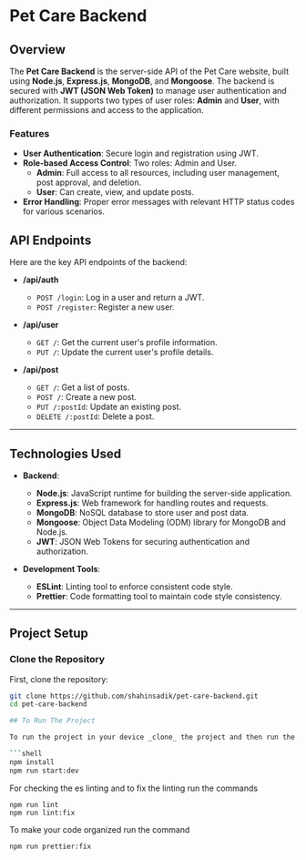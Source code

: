 # Pet Care Backend

## Overview

The **Pet Care Backend** is the server-side API of the Pet Care website, built using **Node.js**, **Express.js**, **MongoDB**, and **Mongoose**. The backend is secured with **JWT (JSON Web Token)** to manage user authentication and authorization. It supports two types of user roles: **Admin** and **User**, with different permissions and access to the application.

### Features
- **User Authentication**: Secure login and registration using JWT.
- **Role-based Access Control**: Two roles: Admin and User.
  - **Admin**: Full access to all resources, including user management, post approval, and deletion.
  - **User**: Can create, view, and update posts.
- **Error Handling**: Proper error messages with relevant HTTP status codes for various scenarios.

## API Endpoints

Here are the key API endpoints of the backend:

- **/api/auth**
  - `POST /login`: Log in a user and return a JWT.
  - `POST /register`: Register a new user.
  
- **/api/user**
  - `GET /`: Get the current user's profile information.
  - `PUT /`: Update the current user's profile details.

- **/api/post**
  - `GET /`: Get a list of posts.
  - `POST /`: Create a new post.
  - `PUT /:postId`: Update an existing post.
  - `DELETE /:postId`: Delete a post.

---

## Technologies Used

- **Backend**:
  - **Node.js**: JavaScript runtime for building the server-side application.
  - **Express.js**: Web framework for handling routes and requests.
  - **MongoDB**: NoSQL database to store user and post data.
  - **Mongoose**: Object Data Modeling (ODM) library for MongoDB and Node.js.
  - **JWT**: JSON Web Tokens for securing authentication and authorization.
  
- **Development Tools**:
  - **ESLint**: Linting tool to enforce consistent code style.
  - **Prettier**: Code formatting tool to maintain code style consistency.

---

## Project Setup

### Clone the Repository

First, clone the repository:

```bash
git clone https://github.com/shahinsadik/pet-care-backend.git
cd pet-care-backend

## To Run The Project

To run the project in your device _clone_ the project and then run the following commands

```shell
npm install
npm run start:dev
```

For checking the es linting and to fix the linting run the commands

```shell
npm run lint
npm run lint:fix
```

To make your code organized run the command

```shell
npm run prettier:fix
```

